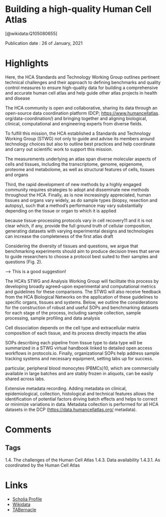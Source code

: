 
Building a high-quality Human Cell Atlas
========================================
  
  [@wikidata:Q105080655]  
  
Publication date : 26 of January, 2021  

# Highlights

Here, the HCA Standards and Technology
Working Group outlines pertinent technical
challenges and their approach to defining
benchmarks and quality control measures
to ensure high-quality data for building a
comprehensive and accurate human cell
atlas and help guide other atlas projects in
health and disease

The HCA community is open and collaborative, sharing its data
through an open-source data coordination
platform (DCP; https://www.humancellatlas.
org/data-coordination/) and bringing
together and aligning biological, clinical,
computational and engineering experts
from diverse fields.


To fulfill this mission, the HCA
established a Standards and Technology
Working Group (STWG) not only to guide
and advise its members around technology
choices but also to outline best practices
and help coordinate and carry out scientific
work to support this mission.

The measurements underlying an atlas
span diverse molecular aspects of cells
and tissues, including the transcriptome,
genome, epigenome, proteome and
metabolome, as well as structural features
of cells, tissues and organs

Third, the rapid development of new methods
by a highly engaged community requires
strategies to adopt and disseminate new
methods throughout the HCA. Finally, as
is now increasingly appreciated, human
tissues and organs vary widely, as do sample
types (biopsy, resection and autopsy), such
that a method’s performance may vary
substantially depending on the tissue or
organ to which it is applied

because tissue-processing protocols vary
in cell recovery11 and it is not clear which,
if any, provide the full ground truth of
cellular composition, generating datasets
with varying experimental designs and
technologies can increase the completeness
of the first atlas draft

Considering the diversity
of tissues and questions, we argue that
benchmarking experiments should aim to
produce decision trees that serve to guide
researchers to choose a protocol best suited
to their samples and questions (Fig. 2).

--> This is a good suggestion! 

The HCA’s STWG and Analysis
Working Group will facilitate this process
by developing broadly agreed-upon
experimental and computational metrics
and guidelines for these comparisons. The
STWG will also receive feedback from the
HCA Biological Networks on the application
of these guidelines to specific organs,
tissues and systems. Below, we outline the
considerations for the construction of robust
and useful SOPs and benchmarking datasets
for each stage of the process, including
sample collection, sample processing, sample
profiling and data analysis


Cell dissociation depends on the cell type and
extracellular matrix composition of each
tissue, and its process directly impacts the
atlas


SOPs describing each pipeline from tissue
type to data type will be summarized in a
STWG virtual handbook linked to detailed
open access workflows in protocols.io.
Finally, organizational SOPs help address
sample tracking systems and necessary
equipment, setting labs up for success.


 particular, peripheral
blood monocytes (PBMCs)10, which are
commercially available in large batches and
are stably frozen in aliquots, can be easily
shared across labs.

Extensive metadata recording. Adding
metadata on clinical, epidemiological,
collection, histological and technical features
allows the identification of potential factors
driving batch effects and helps to correct
or minimize variations in data. Metadata
collection is performed for all HCA datasets
in the DCP (https://data.humancellatlas.org/
metadata).
# Comments

## Tags

1.4. The challenges of the Human Cell Atlas
1.4.3. Data availability
  1.4.3.1. As coordinated by the Human Cell Atlas
# Links
  
 * [Scholia Profile](https://scholia.toolforge.org/work/Q105080655)  
 * [Wikidata](https://www.wikidata.org/wiki/Q105080655)  
 * [TABernacle](https://tabernacle.toolforge.org/?#/tab/manual/Q105080655/P921%3BP4510)  
